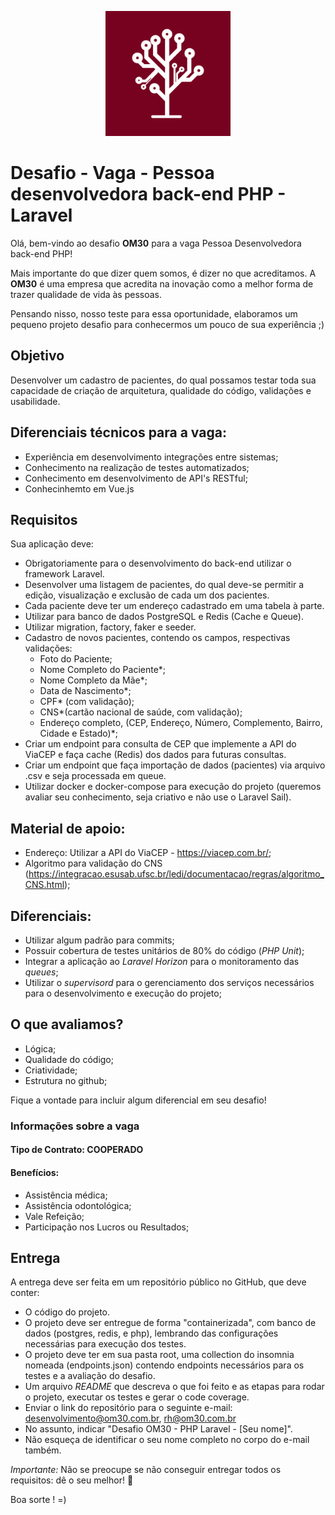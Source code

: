 

<p align="center">
<img src="logo.png" alt="Logo OM30" width="200" />
</p>

# Desafio - Vaga - Pessoa desenvolvedora back-end PHP - Laravel

Olá, bem-vindo ao desafio **OM30** para a vaga Pessoa Desenvolvedora back-end PHP!

Mais importante do que dizer quem somos, é dizer no que acreditamos. A **OM30** é uma empresa que acredita na inovação como a melhor forma de trazer qualidade de vida às pessoas.

Pensando nisso, nosso teste para essa oportunidade, elaboramos um pequeno projeto desafio para conhecermos um pouco de sua experiência ;)


## Objetivo

Desenvolver um cadastro de pacientes, do qual possamos testar toda sua capacidade de criação de arquitetura, qualidade do código, validações e usabilidade.

## Diferenciais técnicos para a vaga:
- Experiência em desenvolvimento integrações entre sistemas;
- Conhecimento na realização de testes automatizados;
- Conhecimento em desenvolvimento de API's RESTful;
- Conhecinhemto em Vue.js

## Requisitos

Sua aplicação deve:

- Obrigatoriamente para o desenvolvimento do back-end utilizar o framework Laravel.
- Desenvolver uma listagem de pacientes, do qual deve-se permitir a edição, visualização e exclusão de cada um dos pacientes.
- Cada paciente deve ter um endereço cadastrado em uma tabela à parte.
- Utilizar para banco de dados PostgreSQL e Redis (Cache e Queue).
- Utilizar migration, factory, faker e seeder.
- Cadastro de novos pacientes, contendo os campos, respectivas validações:
  - Foto do Paciente;
  - Nome Completo do Paciente*;
  - Nome Completo da Mãe*;
  - Data de Nascimento*;
  - CPF* (com validação);
  - CNS*(cartão nacional de saúde, com validação);
  - Endereço completo, (CEP, Endereço, Número, Complemento, Bairro, Cidade e Estado)*;
 - Criar um endpoint para consulta de CEP que implemente a API do ViaCEP e faça cache (Redis) dos dados para futuras consultas.
 - Criar um endpoint que faça importação de dados (pacientes) via arquivo .csv e seja processada em queue.
 - Utilizar docker e docker-compose para execução do projeto (queremos avaliar seu conhecimento, seja criativo e não use o Laravel Sail).


## Material de apoio: 

   - Endereço: Utilizar a API do ViaCEP - https://viacep.com.br/;
   - Algoritmo para validação do CNS (https://integracao.esusab.ufsc.br/ledi/documentacao/regras/algoritmo_CNS.html);

## Diferenciais:
  - Utilizar algum padrão para commits;
  - Possuir cobertura de testes unitários de 80% do código (*PHP Unit*);
  - Integrar a aplicação ao *Laravel Horizon* para o monitoramento das *queues*;
  - Utilizar o *supervisord* para o gerenciamento dos serviços necessários para o desenvolvimento e execução do projeto;

## O que avaliamos?
- Lógica;
- Qualidade do código;
- Criatividade;
- Estrutura no github;

Fique a vontade para incluir algum diferencial em seu desafio!

### Informações sobre a vaga

#### Tipo de Contrato: COOPERADO

#### Benefícios:
  - Assistência médica;
  - Assistência odontológica;
  - Vale Refeição;
  - Participação nos Lucros ou Resultados;

## Entrega

A entrega deve ser feita em um repositório público no GitHub, que deve conter:

- O código do projeto.
- O projeto deve ser entregue de forma "containerizada", com banco de dados (postgres, redis, e php), lembrando das configurações necessárias para execução dos testes.
- O projeto deve ter em sua pasta root, uma collection do insomnia nomeada (endpoints.json) contendo endpoints necessários para os testes e a avaliação do desafio.
- Um arquivo *README* que descreva o que foi feito e as etapas para rodar o projeto, executar os testes e gerar o code coverage.
- Enviar o link do repositório para o seguinte e-mail: desenvolvimento@om30.com.br, rh@om30.com.br
- No assunto, indicar "Desafio OM30 - PHP Laravel - [Seu nome]". 
- Não esqueça de identificar o seu nome completo no corpo do e-mail também.


*Importante:* Não se preocupe se não conseguir entregar todos os requisitos: dê o seu melhor! :muscle:

Boa sorte ! =)
